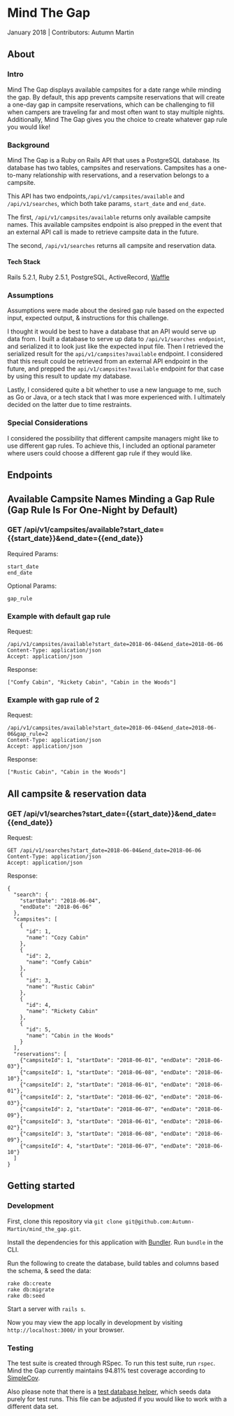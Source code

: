 # Mind The Gap
January 2018 | Contributors: Autumn Martin

## About
### Intro
Mind The Gap displays available campsites for a date range while minding the gap. By default, this app prevents campsite reservations that will create a one-day gap in campsite reservations, which can be challenging to fill when campers are traveling far and most often want to stay multiple nights. Additionally, Mind The Gap gives you the choice to create whatever gap rule you would like!

### Background
Mind The Gap is a Ruby on Rails API that uses a PostgreSQL database. Its database has two tables, campsites and reservations. Campsites has a one-to-many relationship with reservations, and a reservation belongs to a campsite.

This API has two endpoints,`/api/v1/campsites/available` and `/api/v1/searches`, which both take params, `start_date` and `end_date`.

The first, `/api/v1/campsites/available` returns only available campsite names. This available campsites endpoint is also prepped in the event that an external API call is made to retrieve campsite data in the future.

The second, `/api/v1/searches` returns all campsite and reservation data.

#### Tech Stack
Rails 5.2.1, Ruby 2.5.1, PostgreSQL, ActiveRecord, [Waffle](https://waffle.io/Autumn-Martin/mind_the_gap)

### Assumptions
Assumptions were made about the desired gap rule based on the expected input, expected output, & instructions for this challenge.

I thought it would be best to have a database that an API would serve up data from. I built a database to serve up data to `/api/v1/searches endpoint`, and serialized it to look just like the expected input file. Then I retrieved the serialized result for the `api/v1/campsites?available` endpoint. I considered that this result could be retrieved from an external API endpoint in the future, and prepped the `api/v1/campsites?available` endpoint for that case by using this result to update my database.

Lastly, I considered quite a bit whether to use a new language to me, such as Go or Java, or a tech stack that I was more experienced with. I ultimately decided on the latter due to time restraints.

### Special Considerations
I considered the possibility that different campsite managers might like to use different gap rules. To achieve this, I included an optional parameter where users could choose a different gap rule if they would like.

## Endpoints

## Available Campsite Names Minding a Gap Rule (Gap Rule Is For One-Night by Default)
### GET **/api/v1/campsites/available?start_date={{start_date}}&end_date={{end_date}}**

Required Params:
```
start_date
end_date
```
Optional Params:
```
gap_rule
```

### Example with default gap rule
Request:
```
/api/v1/campsites/available?start_date=2018-06-04&end_date=2018-06-06
Content-Type: application/json
Accept: application/json
```

Response:
```
["Comfy Cabin", "Rickety Cabin", "Cabin in the Woods"]
```

### Example with gap rule of 2
Request:
```
/api/v1/campsites/available?start_date=2018-06-04&end_date=2018-06-06&gap_rule=2
Content-Type: application/json
Accept: application/json
```

Response:
```
["Rustic Cabin", "Cabin in the Woods"]
```

## All campsite & reservation data
### GET **/api/v1/searches?start_date={{start_date}}&end_date={{end_date}}**
Request:
```
GET /api/v1/searches?start_date=2018-06-04&end_date=2018-06-06
Content-Type: application/json
Accept: application/json
```

Response:
```
{
  "search": {
    "startDate": "2018-06-04",
    "endDate": "2018-06-06"
  },
  "campsites": [
    {
      "id": 1,
      "name": "Cozy Cabin"
    },
    {
      "id": 2,
      "name": "Comfy Cabin"
    },
    {
      "id": 3,
      "name": "Rustic Cabin"
    },
    {
      "id": 4,
      "name": "Rickety Cabin"
    },
    {
      "id": 5,
      "name": "Cabin in the Woods"
    }
  ],
  "reservations": [
    {"campsiteId": 1, "startDate": "2018-06-01", "endDate": "2018-06-03"},
    {"campsiteId": 1, "startDate": "2018-06-08", "endDate": "2018-06-10"},
    {"campsiteId": 2, "startDate": "2018-06-01", "endDate": "2018-06-01"},
    {"campsiteId": 2, "startDate": "2018-06-02", "endDate": "2018-06-03"},
    {"campsiteId": 2, "startDate": "2018-06-07", "endDate": "2018-06-09"},
    {"campsiteId": 3, "startDate": "2018-06-01", "endDate": "2018-06-02"},
    {"campsiteId": 3, "startDate": "2018-06-08", "endDate": "2018-06-09"},
    {"campsiteId": 4, "startDate": "2018-06-07", "endDate": "2018-06-10"}
  ]
}
```

## Getting started
### Development
First, clone this repository via `git clone git@github.com:Autumn-Martin/mind_the_gap.git`.

Install the dependencies for this application with [Bundler](http://bundler.io/). Run `bundle` in the CLI.

Run the following to create the database, build tables and columns based the schema, & seed the data:
```
rake db:create
rake db:migrate
rake db:seed
```

Start a server with `rails s`.

Now you may view the app locally in development by visiting `http://localhost:3000/` in your browser.

### Testing

The test suite is created through RSpec. To run this test suite, run `rspec`. Mind the Gap currently maintains 94.81% test coverage according to [SimpleCov](https://github.com/colszowka/simplecov).

Also please note that there is a [test database helper](https://github.com/Autumn-Martin/mind_the_gap/blob/master/spec/test_database_helper.rb), which seeds data purely for test runs. This file can be adjusted if you would like to work with a different data set.

